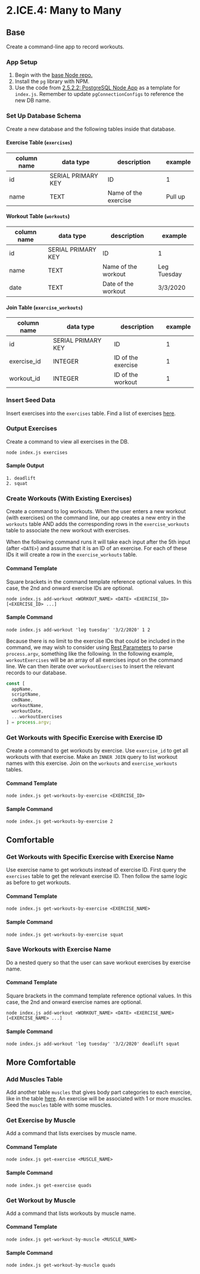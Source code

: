 # 2.ICE.4: Many to Many

## Base

Create a command-line app to record workouts.

### App Setup

1. Begin with the [base Node repo.](https://github.com/rocketacademy/base-node-bootcamp)
2. Install the `pg` library with NPM.
3. Use the code from [2.5.2.2: PostgreSQL Node App](../3.4-sql-applications/2.5.2.2-postgresql-node-app.md#select) as a template for `index.js`. Remember to update `pgConnectionConfigs` to reference the new DB name.

### Set Up Database Schema

Create a new database and the following tables inside that database.

#### Exercise Table (`exercises`)

| column name | data type          | description          | example |
| ----------- | ------------------ | -------------------- | ------- |
| id          | SERIAL PRIMARY KEY | ID                   | 1       |
| name        | TEXT               | Name of the exercise | Pull up |

#### Workout Table (`workouts`)

| column name | data type          | description         | example     |
| ----------- | ------------------ | ------------------- | ----------- |
| id          | SERIAL PRIMARY KEY | ID                  | 1           |
| name        | TEXT               | Name of the workout | Leg Tuesday |
| date        | TEXT               | Date of the workout | 3/3/2020    |

#### Join Table (`exercise_workouts`)

| column name | data type          | description        | example |
| ----------- | ------------------ | ------------------ | ------- |
| id          | SERIAL PRIMARY KEY | ID                 | 1       |
| exercise_id | INTEGER            | ID of the exercise | 1       |
| workout_id  | INTEGER            | ID of the workout  | 1       |

### Insert Seed Data

Insert exercises into the `exercises` table. Find a list of exercises [here](https://en.wikipedia.org/wiki/List_of_weight_training_exercises).

### Output Exercises

Create a command to view all exercises in the DB.

```
node index.js exercises
```

#### Sample Output

```
1. deadlift
2. squat
```

### Create Workouts (With Existing Exercises)

Create a command to log workouts. When the user enters a new workout (with exercises) on the command line, our app creates a new entry in the `workouts` table AND adds the corresponding rows in the `exercise_workouts` table to associate the new workout with exercises.

When the following command runs it will take each input after the 5th input (after `<DATE>`) and assume that it is an ID of an exercise. For each of these IDs it will create a row in the `exercise_workouts` table.

#### Command Template

Square brackets in the command template reference optional values. In this case, the 2nd and onward exercise IDs are optional.

```
node index.js add-workout <WORKOUT_NAME> <DATE> <EXERCISE_ID> [<EXERCISE_ID> ...]
```

#### Sample Command

```
node index.js add-workout 'leg tuesday' '3/2/2020' 1 2
```

Because there is no limit to the exercise IDs that could be included in the command, we may wish to consider using [Rest Parameters](../../0-language-and-tooling/0.2-es6/0.2.3-es6-destructuring-spread-operators.md#rest-parameters) to parse `process.argv`, something like the following. In the following example, `workoutExercises` will be an array of all exercises input on the command line. We can then iterate over `workoutExercises` to insert the relevant records to our database.

```javascript
const [
  appName,
  scriptName,
  cmdName,
  workoutName,
  workoutDate,
  ...workoutExercises
] = process.argv;
```

### Get Workouts with Specific Exercise with Exercise ID

Create a command to get workouts by exercise. Use `exercise_id` to get all workouts with that exercise. Make an `INNER JOIN` query to list workout names with this exercise. Join on the `workouts` and `exercise_workouts` tables.

#### Command Template

```
node index.js get-workouts-by-exercise <EXERCISE_ID>
```

#### Sample Command

```
node index.js get-workouts-by-exercise 2
```

## Comfortable

### Get Workouts with Specific Exercise with Exercise Name

Use exercise name to get workouts instead of exercise ID. First query the `exercises` table to get the relevant exercise ID. Then follow the same logic as before to get workouts.

#### Command Template

```
node index.js get-workouts-by-exercise <EXERCISE_NAME>
```

#### Sample Command

```
node index.js get-workouts-by-exercise squat
```

### Save Workouts with Exercise Name

Do a nested query so that the user can save workout exercises by exercise name.

#### Command Template

Square brackets in the command template reference optional values. In this case, the 2nd and onward exercise names are optional.

```
node index.js add-workout <WORKOUT_NAME> <DATE> <EXERCISE_NAME> [<EXERCISE_NAME> ...]
```

#### Sample Command

```
node index.js add-workout 'leg tuesday' '3/2/2020' deadlift squat
```

## More Comfortable

### Add Muscles Table

Add another table `muscles` that gives body part categories to each exercise, like in the table [here](https://en.wikipedia.org/wiki/List_of_weight_training_exercises#Overview). An exercise will be associated with 1 or more muscles. Seed the `muscles` table with some muscles.

### Get Exercise by Muscle

Add a command that lists exercises by muscle name.

#### Command Template

```
node index.js get-exercise <MUSCLE_NAME>
```

#### Sample Command

```
node index.js get-exercise quads
```

### Get Workout by Muscle

Add a command that lists workouts by muscle name.

#### Command Template

```
node index.js get-workout-by-muscle <MUSCLE_NAME>
```

#### Sample Command

```
node index.js get-workout-by-muscle quads
```

